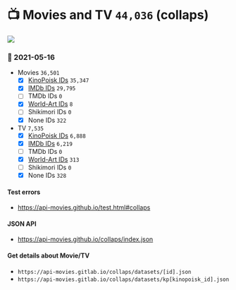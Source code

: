 # :tv: Movies and TV `44,036` (collaps)

<a href="https://API-Movies.github.io"><img src="https://API-Movies.github.io/banner.png?cache"></a>

### :date: 2021-05-16
- Movies `36,501`
  - [x] <a href="https://API-Movies.github.io/collaps/movie_kinopoisk_ids.json">KinoPoisk IDs</a> `35,347`
  - [x] <a href="https://API-Movies.github.io/collaps/movie_imdb_ids.json">IMDb IDs</a> `29,795`
  - [ ] TMDb IDs `0`
  - [x] <a href="https://API-Movies.github.io/collaps/movie_world_art_ids.json">World-Art IDs</a> `8`
  - [ ] Shikimori IDs `0`
  - [x] None IDs `322`
- TV `7,535`
  - [x] <a href="https://API-Movies.github.io/collaps/tv_kinopoisk_ids.json">KinoPoisk IDs</a> `6,888`
  - [x] <a href="https://API-Movies.github.io/collaps/tv_imdb_ids.json">IMDb IDs</a> `6,219`
  - [ ] TMDb IDs `0`
  - [x] <a href="https://API-Movies.github.io/collaps/tv_world_art_ids.json">World-Art IDs</a> `313`
  - [ ] Shikimori IDs `0`
  - [x] None IDs `328`
#### Test errors
- <a href='https://api-movies.github.io/test.html#collaps'>https://api-movies.github.io/test.html#collaps</a>
#### JSON API
- <a href='https://api-movies.github.io/collaps/index.json'>https://api-movies.github.io/collaps/index.json</a>
#### Get details about Movie/TV
- `https://api-movies.gitlab.io/collaps/datasets/[id].json`
- `https://api-movies.gitlab.io/collaps/datasets/kp[kinopoisk_id].json`
